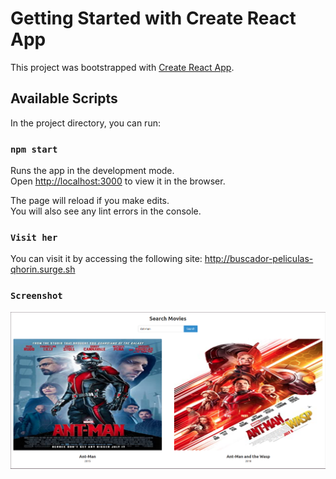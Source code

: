 # Getting Started with Create React App

This project was bootstrapped with [Create React App](https://github.com/facebook/create-react-app).

## Available Scripts

In the project directory, you can run:

### `npm start`

Runs the app in the development mode.\
Open [http://localhost:3000](http://localhost:3000) to view it in the browser.

The page will reload if you make edits.\
You will also see any lint errors in the console.

### `Visit her`
You can visit it by accessing the following site:
http://buscador-peliculas-qhorin.surge.sh

### `Screenshot`
<p align="center">
  <img src="https://github.com/QhorinElManco/buscador-de-peliculas/blob/master/src/Screenshot..png?raw=true" width="800" title="Snapshot">
</p>
